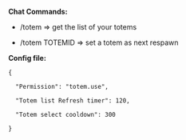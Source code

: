 **Chat Commands:**

- /totem => get the list of your totems

- /totem TOTEMID => set a totem as next respawn

**Config file:**

````
{

  "Permission": "totem.use",

  "Totem list Refresh timer": 120,

  "Totem select cooldown": 300

}
````